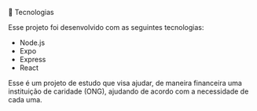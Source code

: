 🚀 Tecnologias

Esse projeto foi desenvolvido com as seguintes tecnologias:

* Node.js
* Expo
* Express
* React

Esse é um projeto de estudo que visa ajudar, de maneira financeira uma instituição de caridade (ONG), ajudando de acordo com a necessidade de cada uma.

